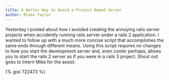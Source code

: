```yaml
---
title: A Better Way to Avoid a Project Named Server
author: Blake Taylor
---
```

Yesterday I posted about how I avoided creating the annoying rails server projects when accidently running rails server under a rails 2 application. I wanted to follow up with a much more concise script that accomplishes the same ends through different means. Using this script requires no changes to how you start the development server and, even cooler perhaps, allows you to start the rails 2 server as if you were in a rails 3 project. Shout out goes to Intern Mike for the assist.

 {% gist 722473 %}
